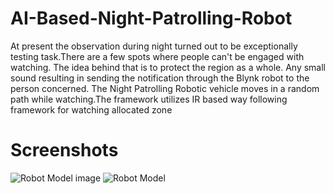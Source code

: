 # AI-Based-Night-Patrolling-Robot
At present the observation during night turned out to be exceptionally testing task.There are a few spots where people can't be engaged with watching.
The idea behind that is to protect the region as a whole. Any small sound resulting in sending the notification through the Blynk robot to the person concerned.
The Night Patrolling Robotic vehicle moves in a random path while watching.The framework utilizes IR based way following framework for watching allocated zone

# Screenshots

![Robot Model image](https://user-images.githubusercontent.com/101126950/182128394-c5047959-01de-4b0c-b046-3f3947ad5b0b.jpeg)
![Robot Model](https://user-images.githubusercontent.com/101126950/182128405-96a89b35-e25c-4ac7-bc03-c82dc1907340.jpeg)
